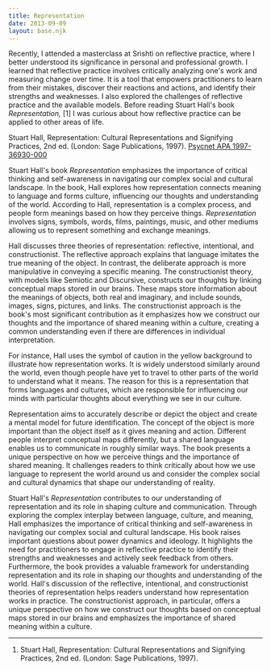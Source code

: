 ```yaml
---
title: Representation
date: 2013-09-09
layout: base.njk
--- 
```


Recently, I attended a masterclass at Srishti on reflective practice, where I better understood its significance in personal and professional growth. I learned that reflective practice involves critically analyzing one's work and measuring change over time. It is a tool that empowers practitioners to learn from their mistakes, discover their reactions and actions, and identify their strengths and weaknesses. I also explored the challenges of reflective practice and the available models. Before reading Stuart Hall's book _Representation,_ [1] I was curious about how reflective practice can be applied to other areas of life.

Stuart Hall, Representation: Cultural Representations and Signifying Practices, 2nd ed. (London: Sage Publications, 1997). [Psycnet APA 1997-36930-000](https://psycnet.apa.org/record/1997-36930-000)

Stuart Hall's book _Representation_ emphasizes the importance of critical thinking and self-awareness in navigating our complex social and cultural landscape. In the book, Hall explores how representation connects meaning to language and forms culture, influencing our thoughts and understanding of the world. According to Hall, representation is a complex process, and people form meanings based on how they perceive things. _Representation_ involves signs, symbols, words, films, paintings, music, and other mediums allowing us to represent something and exchange meanings.

Hall discusses three theories of representation: reflective, intentional, and constructionist. The reflective approach explains that language imitates the true meaning of the object. In contrast, the deliberate approach is more manipulative in conveying a specific meaning. The constructionist theory, with models like Semiotic and Discursive, constructs our thoughts by linking conceptual maps stored in our brains. These maps store information about the meanings of objects, both real and imaginary, and include sounds, images, signs, pictures, and links. The constructionist approach is the book's most significant contribution as it emphasizes how we construct our thoughts and the importance of shared meaning within a culture, creating a common understanding even if there are differences in individual interpretation.

For instance, Hall uses the symbol of caution in the yellow background to illustrate how representation works. It is widely understood similarly around the world, even though people have yet to travel to other parts of the world to understand what it means. The reason for this is a representation that forms languages and cultures, which are responsible for influencing our minds with particular thoughts about everything we see in our culture.

Representation aims to accurately describe or depict the object and create a mental model for future identification. The concept of the object is more important than the object itself as it gives meaning and action. Different people interpret conceptual maps differently, but a shared language enables us to communicate in roughly similar ways. The book presents a unique perspective on how we perceive things and the importance of shared meaning. It challenges readers to think critically about how we use language to represent the world around us and consider the complex social and cultural dynamics that shape our understanding of reality.

Stuart Hall's *Representation* contributes to our understanding of representation and its role in shaping culture and communication. Through exploring the complex interplay between language, culture, and meaning, Hall emphasizes the importance of critical thinking and self-awareness in navigating our complex social and cultural landscape. His book raises important questions about power dynamics and ideology. It highlights the need for practitioners to engage in reflective practice to identify their strengths and weaknesses and actively seek feedback from others. Furthermore, the book provides a valuable framework for understanding representation and its role in shaping our thoughts and understanding of the world. Hall's discussion of the reflective, intentional, and constructionist theories of representation helps readers understand how representation works in practice. The constructionist approach, in particular, offers a unique perspective on how we construct our thoughts based on conceptual maps stored in our brains and emphasizes the importance of shared meaning within a culture.

---

1. Stuart Hall, Representation: Cultural Representations and Signifying Practices, 2nd ed. (London: Sage Publications, 1997).